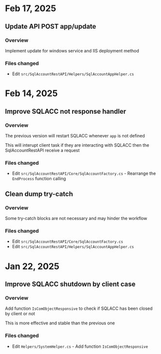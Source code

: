# Feb 17, 2025
## Update API POST app/update
### Overview
Implement update for windows service and IIS deployment method
### Files changed
- Edit `src/SqlAccountRestAPI/Helpers/SqlAccountAppHelper.cs`
# Feb 14, 2025
## Improve SQLACC not response handler
### Overview
The previous version will restart SQLACC whenever `app` is not defined

This will interupt client task if they are interacting with SQLACC then the SqlAccountRestAPI receive a request 
### Files changed
- Edit `src/SqlAccountRestAPI/Core/SqlAccountFactory.cs` - Rearrange the `EndProcess` function calling
## Clean dump try-catch
### Overview
Some try-catch blocks are not necessary and may hinder the workflow 
### Files changed
- Edit `src/SqlAccountRestAPI/Core/SqlAccountFactory.cs`
- Edit `src/SqlAccountRestAPI/Helpers/SqlAccountAppHelper.cs`
# Jan 22, 2025
## Improve SQLACC shutdown by client case
### Overview
Add function `IsComObjectResponsive` to check if SQLACC has been closed by client or not

This is more effective and stable than the previous one
### Files changed
- Edit `Helpers/SystemHelper.cs` - Add function `IsComObjectResponsive`